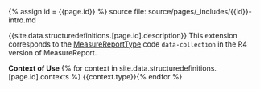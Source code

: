 
{% assign id = {{page.id}} %}
source file: source/pages/\_includes/{{id}}-intro.md

{{site.data.structuredefinitions.[page.id].description}}
This extension corresponds to the [MeasureReportType](http://hl7.org/fhir/ValueSet/measure-report-type) code `data-collection` in the R4 version of MeasureReport.

**Context of Use**
{% for context in site.data.structuredefinitions.[page.id].contexts %} {{context.type}}{% endfor %}
